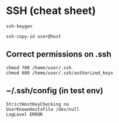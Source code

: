# SSH (cheat sheet)

```
ssh-keygen
```

```
ssh-copy-id user@host
```

##  Correct permissions on .ssh

```
chmod 700 /home/user/.ssh
chmod 600 /home/user/.ssh/authorized_keys
```

##  ~/.ssh/config (in test env)

```
StrictHostKeyChecking no
UserKnownHostsFile /dev/null
LogLevel ERROR
```